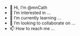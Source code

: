 - 👋 Hi, I’m @mnCath
- 👀 I’m interested in ...
- 🌱 I’m currently learning ...
- 💞️ I’m looking to collaborate on ...
- 📫 How to reach me ...

<!---
mnCath/mnCath is a ✨ special ✨ repository because its `README.md` (this file) appears on your GitHub profile.
You can click the Preview link to take a look at your changes.
--->
